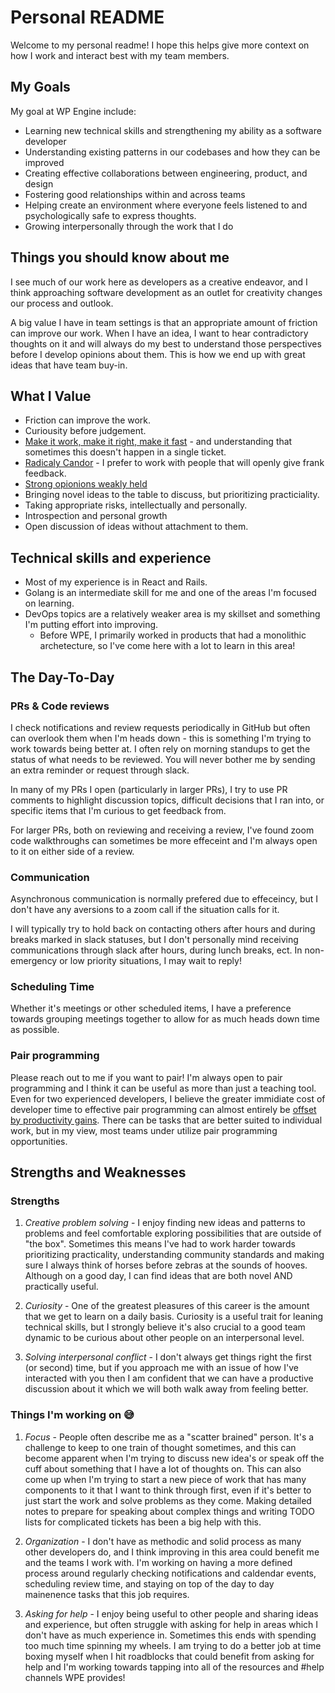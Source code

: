# Personal README

Welcome to my personal readme! I hope this helps give more context on how I work and interact best with my team members.

## My Goals

My goal at WP Engine include:

- Learning new technical skills and strengthening my ability as a software developer
- Understanding existing patterns in our codebases and how they can be improved
- Creating effective collaborations between engineering, product, and design
- Fostering good relationships within and across teams
- Helping create an environment where everyone feels listened to and psychologically safe to express thoughts.
- Growing interpersonally through the work that I do

## Things you should know about me

I see much of our work here as developers as a creative endeavor, and I think approaching software development as an outlet for creativity changes our process and outlook.

A big value I have in team settings is that an appropriate amount of friction can improve our work. When I have an idea, I want to hear contradictory thoughts on it and will always do my best to understand those perspectives before I develop opinions about them. This is how we end up with great ideas that have team buy-in.

## What I Value

- Friction can improve the work.
- Curiousity before judgement.
- [Make it work, make it right, make it fast](https://thetombomb.com/posts/make-it-work-right-fast) - and understanding that sometimes this doesn't happen in a single ticket.
- [Radicaly Candor](https://en.wikipedia.org/wiki/Radical_Candor) - I prefer to work with people that will openly give frank feedback.
- [Strong opionions weakly held](https://medium.com/@ameet/strong-opinions-weakly-held-a-framework-for-thinking-6530d417e364)
- Bringing novel ideas to the table to discuss, but prioritizing practiciality.
- Taking appropriate risks, intellectually and personally.
- Introspection and personal growth
- Open discussion of ideas without attachment to them.

## Technical skills and experience

- Most of my experience is in React and Rails.
- Golang is an intermediate skill for me and one of the areas I'm focused on learning.
- DevOps topics are a relatively weaker area is my skillset and something I'm putting effort into improving.
  - Before WPE, I primarily worked in products that had a monolithic archetecture, so I've come here with a lot to learn in this area!

## The Day-To-Day

### PRs & Code reviews

I check notifications and review requests periodically in GitHub but often can overlook them when I'm heads down - this is something I'm trying to work towards being better at. I often rely on morning standups to get the status of what needs to be reviewed. You will never bother me by sending an extra reminder or request through slack.

In many of my PRs I open (particularly in larger PRs), I try to use PR comments to highlight discussion topics, difficult decisions that I ran into, or specific items that I'm curious to get feedback from.

For larger PRs, both on reviewing and receiving a review, I've found zoom code walkthroughs can sometimes be more effeceint and I'm always open to it on either side of a review.

### Communication

Asynchronous communication is normally prefered due to effeceincy, but I don't have any aversions to a zoom call if the situation calls for it. 

I will typically try to hold back on contacting others after hours and during breaks marked in slack statuses, but I don't personally mind receiving communications through slack after hours, during lunch breaks, ect. In non-emergency or low priority situations, I may wait to reply!

### Scheduling Time

Whether it's meetings or other scheduled items, I have a preference towards grouping meetings together to allow for as much heads down time as possible.

### Pair programming

Please reach out to me if you want to pair! I'm always open to pair programming and I think it can be useful as more than just a teaching tool. Even for two experienced developers, I believe the greater immidiate cost of developer time to effective pair programming can almost entirely be [offset by productivity gains](https://collaboration.csc.ncsu.edu/laurie/Papers/XPSardinia.PDF). There can be tasks that are better suited to individual work, but in my view, most teams under utilize pair programming opportunities.

## Strengths and Weaknesses

### Strengths

1. *Creative problem solving* - I enjoy finding new ideas and patterns to problems and feel comfortable exploring possibilities that are outside of "the box". Sometimes this means I've had to work harder towards prioritizing practicality, understanding community standards and making sure I always think of horses before zebras at the sounds of hooves. Although on a good day, I can find ideas that are both novel AND practically useful.

2. *Curiosity* - One of the greatest pleasures of this career is the amount that we get to learn on a daily basis. Curiosity is a useful trait for leaning technical skills, but I strongly believe it's also crucial to a good team dynamic to be curious about other people on an interpersonal level.

3. *Solving interpersonal conflict* - I don't always get things right the first (or second) time, but if you approach me with an issue of how I've interacted with you then I am confident that we can have a productive discussion about it which we will both walk away from feeling better.

### Things I'm working on 😅

1. *Focus* - People often describe me as a "scatter brained" person. It's a challenge to keep to one train of thought sometimes, and this can become apparent when I'm trying to discuss new idea's or speak off the cuff about something that I have a lot of thoughts on. This can also come up when I'm trying to start a new piece of work that has many components to it that I want to think through first, even if it's better to just start the work and solve problems as they come. Making detailed notes to prepare for speaking about complex things and writing TODO lists for complicated tickets has been a big help with this.

2. *Organization* - I don't have as methodic and solid process as many other developers do, and I think improving in this area could benefit me and the teams I work with. I'm working on having a more defined process around regularly checking notifications and caldendar events, scheduling review time, and staying on top of the day to day mainenence tasks that this job requires.

3. *Asking for help* - I enjoy being useful to other people and sharing ideas and experience, but often struggle with asking for help in areas which I don't have as much experience in. Sometimes this ends with spending too much time spinning my wheels. I am trying to do a better job at time boxing myself when I hit roadblocks that could benefit from asking for help and I'm working towards tapping into all of the resources and #help channels WPE provides!
